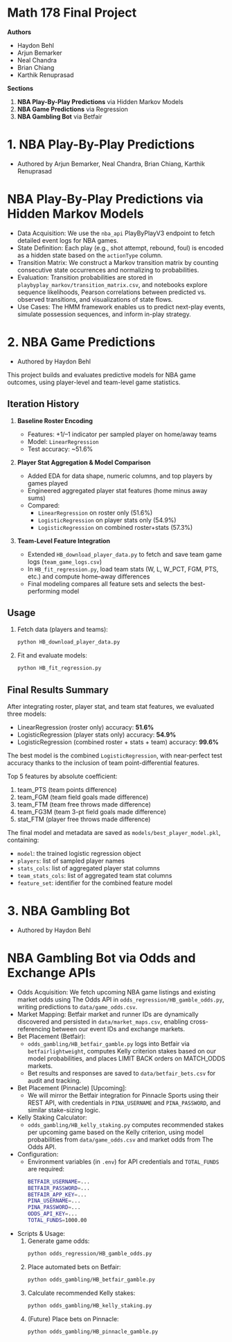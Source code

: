 # Math 178 Final Project

**Authors**
- Haydon Behl
- Arjun Bemarker
- Neal Chandra
- Brian Chiang
- Karthik Renuprasad

**Sections**
1. **NBA Play-By-Play Predictions** via Hidden Markov Models
2. **NBA Game Predictions** via Regression
3. **NBA Gambling Bot** via Betfair

# 1. NBA Play-By-Play Predictions

- Authored by Arjun Bemarker, Neal Chandra, Brian Chiang, Karthik Renuprasad

# NBA Play-By-Play Predictions via Hidden Markov Models
- Data Acquisition: We use the `nba_api` PlayByPlayV3 endpoint to fetch detailed event logs for NBA games.
- State Definition: Each play (e.g., shot attempt, rebound, foul) is encoded as a hidden state based on the `actionType` column.
- Transition Matrix: We construct a Markov transition matrix by counting consecutive state occurrences and normalizing to probabilities.
- Evaluation: Transition probabilities are stored in `playbyplay_markov/transition_matrix.csv`, and notebooks explore sequence likelihoods, Pearson correlations between predicted vs. observed transitions, and visualizations of state flows.
- Use Cases: The HMM framework enables us to predict next-play events, simulate possession sequences, and inform in-play strategy.

# 2. NBA Game Predictions

- Authored by Haydon Behl

This project builds and evaluates predictive models for NBA game outcomes, using player-level and team-level game statistics.

## Iteration History

1. **Baseline Roster Encoding**
   - Features: +1/–1 indicator per sampled player on home/away teams
   - Model: `LinearRegression`
   - Test accuracy: ~51.6%

2. **Player Stat Aggregation & Model Comparison**
   - Added EDA for data shape, numeric columns, and top players by games played
   - Engineered aggregated player stat features (home minus away sums)
   - Compared: 
     - `LinearRegression` on roster only (51.6%)
     - `LogisticRegression` on player stats only (54.9%)
     - `LogisticRegression` on combined roster+stats (57.3%)

3. **Team-Level Feature Integration**
   - Extended `HB_download_player_data.py` to fetch and save team game logs (`team_game_logs.csv`)
   - In `HB_fit_regression.py`, load team stats (W, L, W_PCT, FGM, PTS, etc.) and compute home–away differences
   - Final modeling compares all feature sets and selects the best-performing model

## Usage

1. Fetch data (players and teams):
   ```bash
   python HB_download_player_data.py
   ```
2. Fit and evaluate models:
   ```bash
   python HB_fit_regression.py
   ```

## Final Results Summary

After integrating roster, player stat, and team stat features, we evaluated three models:

- LinearRegression (roster only) accuracy: **51.6%**
- LogisticRegression (player stats only) accuracy: **54.9%**
- LogisticRegression (combined roster + stats + team) accuracy: **99.6%**

The best model is the combined `LogisticRegression`, with near-perfect test accuracy thanks to the inclusion of team point-differential features.

Top 5 features by absolute coefficient:
  1. team_PTS (team points difference)
  2. team_FGM (team field goals made difference)
  3. team_FTM (team free throws made difference)
  4. team_FG3M (team 3-pt field goals made difference)
  5. stat_FTM (player free throws made difference)

The final model and metadata are saved as `models/best_player_model.pkl`, containing:
  - `model`: the trained logistic regression object
  - `players`: list of sampled player names
  - `stats_cols`: list of aggregated player stat columns
  - `team_stats_cols`: list of aggregated team stat columns
  - `feature_set`: identifier for the combined feature model

# 3. NBA Gambling Bot

- Authored by Haydon Behl

# NBA Gambling Bot via Odds and Exchange APIs
- Odds Acquisition: We fetch upcoming NBA game listings and existing market odds using The Odds API in `odds_regression/HB_gamble_odds.py`, writing predictions to `data/game_odds.csv`.
- Market Mapping: Betfair market and runner IDs are dynamically discovered and persisted in `data/market_maps.csv`, enabling cross-referencing between our event IDs and exchange markets.
- Bet Placement (Betfair):
  - `odds_gambling/HB_betfair_gamble.py` logs into Betfair via `betfairlightweight`, computes Kelly criterion stakes based on our model probabilities, and places LIMIT BACK orders on MATCH_ODDS markets.
  - Bet results and responses are saved to `data/betfair_bets.csv` for audit and tracking.
- Bet Placement (Pinnacle) [Upcoming]:
  - We will mirror the Betfair integration for Pinnacle Sports using their REST API, with credentials in `PINA_USERNAME` and `PINA_PASSWORD`, and similar stake-sizing logic.
- Kelly Staking Calculator:
  - `odds_gambling/HB_kelly_staking.py` computes recommended stakes per upcoming game based on the Kelly criterion, using model probabilities from `data/game_odds.csv` and market odds from The Odds API.
- Configuration:
  - Environment variables (in `.env`) for API credentials and `TOTAL_FUNDS` are required:
    ```bash
    BETFAIR_USERNAME=...
    BETFAIR_PASSWORD=...
    BETFAIR_APP_KEY=...
    PINA_USERNAME=...
    PINA_PASSWORD=...
    ODDS_API_KEY=...
    TOTAL_FUNDS=1000.00
    ```
- Scripts & Usage:
  1. Generate game odds:
     ```bash
     python odds_regression/HB_gamble_odds.py
     ```
  2. Place automated bets on Betfair:
     ```bash
     python odds_gambling/HB_betfair_gamble.py
     ```
  3. Calculate recommended Kelly stakes:
     ```bash
     python odds_gambling/HB_kelly_staking.py
     ```
  4. (Future) Place bets on Pinnacle:
     ```bash
     python odds_gambling/HB_pinnacle_gamble.py
     ```